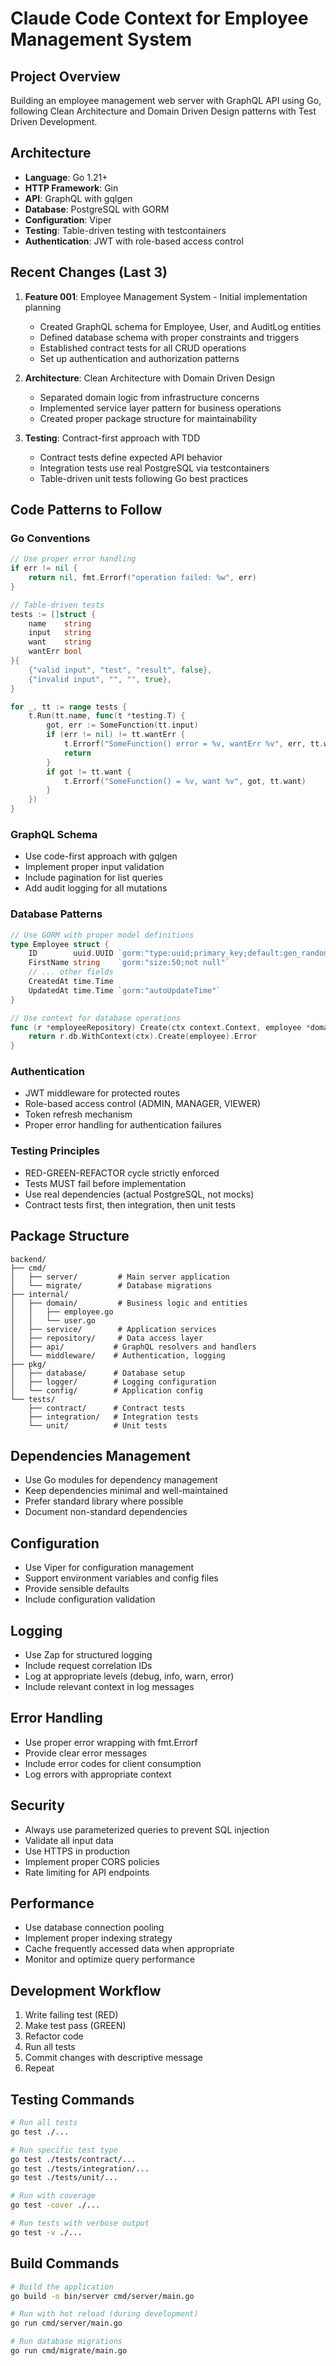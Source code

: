 # Claude Code Context for Employee Management System

## Project Overview
Building an employee management web server with GraphQL API using Go, following Clean Architecture and Domain Driven Design patterns with Test Driven Development.

## Architecture
- **Language**: Go 1.21+
- **HTTP Framework**: Gin
- **API**: GraphQL with gqlgen
- **Database**: PostgreSQL with GORM
- **Configuration**: Viper
- **Testing**: Table-driven testing with testcontainers
- **Authentication**: JWT with role-based access control

## Recent Changes (Last 3)
1. **Feature 001**: Employee Management System - Initial implementation planning
   - Created GraphQL schema for Employee, User, and AuditLog entities
   - Defined database schema with proper constraints and triggers
   - Established contract tests for all CRUD operations
   - Set up authentication and authorization patterns

2. **Architecture**: Clean Architecture with Domain Driven Design
   - Separated domain logic from infrastructure concerns
   - Implemented service layer pattern for business operations
   - Created proper package structure for maintainability

3. **Testing**: Contract-first approach with TDD
   - Contract tests define expected API behavior
   - Integration tests use real PostgreSQL via testcontainers
   - Table-driven unit tests following Go best practices

## Code Patterns to Follow

### Go Conventions
```go
// Use proper error handling
if err != nil {
    return nil, fmt.Errorf("operation failed: %w", err)
}

// Table-driven tests
tests := []struct {
    name    string
    input   string
    want    string
    wantErr bool
}{
    {"valid input", "test", "result", false},
    {"invalid input", "", "", true},
}

for _, tt := range tests {
    t.Run(tt.name, func(t *testing.T) {
        got, err := SomeFunction(tt.input)
        if (err != nil) != tt.wantErr {
            t.Errorf("SomeFunction() error = %v, wantErr %v", err, tt.wantErr)
            return
        }
        if got != tt.want {
            t.Errorf("SomeFunction() = %v, want %v", got, tt.want)
        }
    })
}
```

### GraphQL Schema
- Use code-first approach with gqlgen
- Implement proper input validation
- Include pagination for list queries
- Add audit logging for all mutations

### Database Patterns
```go
// Use GORM with proper model definitions
type Employee struct {
    ID        uuid.UUID `gorm:"type:uuid;primary_key;default:gen_random_uuid()"`
    FirstName string    `gorm:"size:50;not null"`
    // ... other fields
    CreatedAt time.Time
    UpdatedAt time.Time `gorm:"autoUpdateTime"`
}

// Use context for database operations
func (r *employeeRepository) Create(ctx context.Context, employee *domain.Employee) error {
    return r.db.WithContext(ctx).Create(employee).Error
}
```

### Authentication
- JWT middleware for protected routes
- Role-based access control (ADMIN, MANAGER, VIEWER)
- Token refresh mechanism
- Proper error handling for authentication failures

### Testing Principles
- RED-GREEN-REFACTOR cycle strictly enforced
- Tests MUST fail before implementation
- Use real dependencies (actual PostgreSQL, not mocks)
- Contract tests first, then integration, then unit tests

## Package Structure
```
backend/
├── cmd/
│   ├── server/         # Main server application
│   └── migrate/        # Database migrations
├── internal/
│   ├── domain/         # Business logic and entities
│   │   ├── employee.go
│   │   └── user.go
│   ├── service/        # Application services
│   ├── repository/     # Data access layer
│   ├── api/           # GraphQL resolvers and handlers
│   └── middleware/    # Authentication, logging
├── pkg/
│   ├── database/      # Database setup
│   ├── logger/        # Logging configuration
│   └── config/        # Application config
└── tests/
    ├── contract/      # Contract tests
    ├── integration/   # Integration tests
    └── unit/          # Unit tests
```

## Dependencies Management
- Use Go modules for dependency management
- Keep dependencies minimal and well-maintained
- Prefer standard library where possible
- Document non-standard dependencies

## Configuration
- Use Viper for configuration management
- Support environment variables and config files
- Provide sensible defaults
- Include configuration validation

## Logging
- Use Zap for structured logging
- Include request correlation IDs
- Log at appropriate levels (debug, info, warn, error)
- Include relevant context in log messages

## Error Handling
- Use proper error wrapping with fmt.Errorf
- Provide clear error messages
- Include error codes for client consumption
- Log errors with appropriate context

## Security
- Always use parameterized queries to prevent SQL injection
- Validate all input data
- Use HTTPS in production
- Implement proper CORS policies
- Rate limiting for API endpoints

## Performance
- Use database connection pooling
- Implement proper indexing strategy
- Cache frequently accessed data when appropriate
- Monitor and optimize query performance

## Development Workflow
1. Write failing test (RED)
2. Make test pass (GREEN)
3. Refactor code
4. Run all tests
5. Commit changes with descriptive message
6. Repeat

## Testing Commands
```bash
# Run all tests
go test ./...

# Run specific test type
go test ./tests/contract/...
go test ./tests/integration/...
go test ./tests/unit/...

# Run with coverage
go test -cover ./...

# Run tests with verbose output
go test -v ./...
```

## Build Commands
```bash
# Build the application
go build -o bin/server cmd/server/main.go

# Run with hot reload (during development)
go run cmd/server/main.go

# Run database migrations
go run cmd/migrate/main.go
```

<!-- MANUAL ADDITIONS SECTION -->
<!-- Add any project-specific context below this line -->
<!-- PRESERVE MARKERS FOR UPDATES -->

<!-- END MANUAL ADDITIONS -->